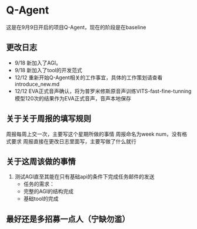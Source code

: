 # Q-Agent
这是在9月9日开启的项目Q-Agent，现在的阶段是在baseline
## 更改日志
* 9/18 新加入了AGI。
* 9/18 新加入了tool的开发范式
* 12/12 重新开始Q-Agent相关的工作事宜，具体的工作策划请查看introduce_new.md
* 12/12 EVA正式音声确认，将为普罗米修斯原音声训练VITS-fast-fine-tunning模型120次的结果作为EVA正式音声，音声本地保存
## 关于关于周报的填写规则
周报每周上交一次，主要写这个星期所做的事情
周报命名为week num，没有格式要求
周报直接在更改日志里面写，主要写做了什么就行
## 关于这周该做的事情
1. 测试AGI直至其能在只有基础api的条件下完成任务邮件的发送
   * 任务的需求：
   * 完整的AGI的结构完成
   * 基础tool的完成 
## 最好还是多招募一点人（宁缺勿滥）


